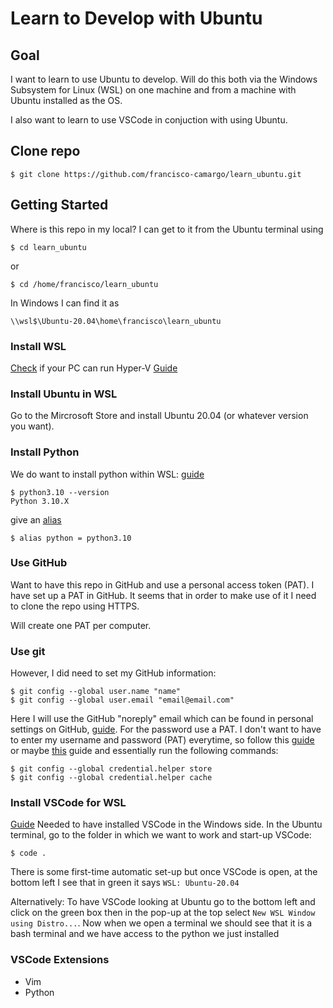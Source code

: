 # Learn to Develop with Ubuntu

## Goal

I want to learn to use Ubuntu to develop. Will do this both via the Windows Subsystem for Linux (WSL)  on one machine and from a machine with Ubuntu installed as the OS.

I also want to learn to use VSCode in conjuction with using Ubuntu.

## Clone repo

`$ git clone https://github.com/francisco-camargo/learn_ubuntu.git`


## Getting Started

Where is this repo in my local? I can get to it from the Ubuntu terminal using

`$ cd learn_ubuntu`

or

`$ cd /home/francisco/learn_ubuntu`

In Windows I can find it as 

`\\wsl$\Ubuntu-20.04\home\francisco\learn_ubuntu`

### Install WSL
[Check](https://www.zdnet.com/article/windows-10-tip-find-out-if-your-pc-can-run-hyper-v/) if your PC can run Hyper-V
[Guide](https://www.omgubuntu.co.uk/how-to-install-wsl2-on-windows-10)

### Install Ubuntu in WSL
Go to the Mircrosoft Store and install Ubuntu 20.04 (or whatever version you want).

### Install Python
We do want to install python within WSL: [guide](https://computingforgeeks.com/how-to-install-python-on-ubuntu-linux-system/)

```
$ python3.10 --version
Python 3.10.X
```

give an [alias](https://askubuntu.com/questions/320996/how-to-make-python-program-command-execute-python-3?newreg=a3ae2d11b44641baba3120c0f6ca6111)

`$ alias python = python3.10`

### Use GitHub
Want to have this repo in GitHub and use a personal access token (PAT). I have set up a PAT in GitHub. It seems that in order to make use of it I need to clone the repo using HTTPS.

Will create one PAT per computer.

### Use git
However, I did need to set my GitHub information:
```
$ git config --global user.name "name"
$ git config --global user.email "email@email.com"
```

Here I will use the GitHub "noreply" email which can be found in personal settings on GitHub, [guide](https://stackoverflow.com/a/51097104/9205210). For the password use a PAT. I don't want to have to enter my username and password (PAT) everytime, so follow this [guide](https://www.freecodecamp.org/news/how-to-fix-git-always-asking-for-user-credentials/) or maybe [this](https://www.techiediaries.com/git/stop-git-always-asking-for-username-and-password-when-using-https/) guide and essentially run the following commands:

```
$ git config --global credential.helper store
$ git config --global credential.helper cache
```

### Install VSCode for WSL
[Guide](https://code.visualstudio.com/docs/remote/wsl)
Needed to have installed VSCode in the Windows side. In the Ubuntu terminal, go to the folder in which we want to work and start-up VSCode:

`$ code .` 

There is some first-time automatic set-up but once VSCode is open, at the bottom left I see that in green it says `WSL: Ubuntu-20.04`

Alternatively: To have VSCode looking at Ubuntu go to the bottom left and click on the green box then in the pop-up at the top select `New WSL Window using Distro...`. Now when we open a terminal we should see that it is a bash terminal and we have access to the python we just installed

### VSCode Extensions

* Vim
* Python